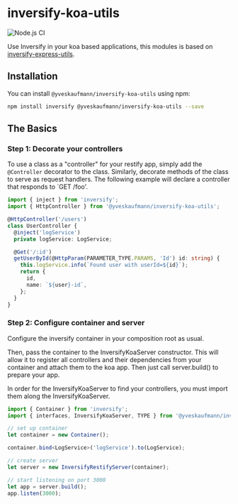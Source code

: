# inversify-koa-utils

![Node.js CI](https://github.com/yveskaufmann/inversify-koa-utils/workflows/Node.js%20CI/badge.svg)

Use Inversify in your koa based applications, this modules is based on [inversify-express-utils](https://github.com/inversify/inversify-express-utils).

## Installation

You can install `@yveskaufmann/inversify-koa-utils` using npm:

```bash
npm install inversify @yveskaufmann/inversify-koa-utils --save
```

## The Basics

### Step 1: Decorate your controllers

To use a class as a "controller" for your restify app, simply add the `@Controller` decorator to the class. Similarly, decorate methods of the class to serve as request handlers.
The following example will declare a controller that responds to `GET /foo'.

```ts
import { inject } from 'inversify';
import { HttpController } from '@yveskaufmann/inversify-koa-utils';

@HttpController('/users')
class UserController {
  @inject('logService')
  private logService: LogService;

  @Get('/:id')
  getUserById(@HttpParam(PARAMETER_TYPE.PARAMS, 'Id') id: string) {
    this.logService.info(`Found user with userId=${id}`);
    return {
      id,
      name: `${user}-id`,
    };
  }
}
```

### Step 2: Configure container and server

Configure the inversify container in your composition root as usual.

Then, pass the container to the InversifyKoaServer constructor. This will allow it to register all controllers and their dependencies from your container and attach them to the koa app.
Then just call server.build() to prepare your app.

In order for the InversifyKoaServer to find your controllers, you must import them along the InversifyKoaServer.

```ts
import { Container } from 'inversify';
import { interfaces, InversifyKoaServer, TYPE } from '@yveskaufmann/inversify-koa-utils';

// set up container
let container = new Container();

container.bind<LogService>('logService').to(LogService);

// create server
let server = new InversifyRestifyServer(container);

// start listening on port 3000
let app = server.build();
app.listen(3000);
```
